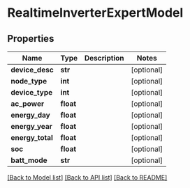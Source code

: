 # RealtimeInverterExpertModel

## Properties
Name | Type | Description | Notes
------------ | ------------- | ------------- | -------------
**device_desc** | **str** |  | [optional] 
**node_type** | **int** |  | [optional] 
**device_type** | **int** |  | [optional] 
**ac_power** | **float** |  | [optional] 
**energy_day** | **float** |  | [optional] 
**energy_year** | **float** |  | [optional] 
**energy_total** | **float** |  | [optional] 
**soc** | **float** |  | [optional] 
**batt_mode** | **str** |  | [optional] 

[[Back to Model list]](../README.md#documentation-for-models) [[Back to API list]](../README.md#documentation-for-api-endpoints) [[Back to README]](../README.md)

